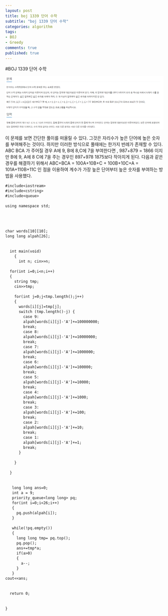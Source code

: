 ```yaml
---
layout: post
title: boj 1339 단어 수학
subtitle: "boj 1339 단어 수학"
categories: algorithm
tags:
- BOJ
- Greedy
comments: true
published: true
---
```

#BOJ 1339 단어 수학

![boj1339](/assets/boj1339.png)

이 문제를 보면 간단한 풀이를 떠올릴 수 있다. 그것은 자리수가 높은 단어에 높은 숫자를 부여해주는 것이다. 하지만 이러한 방식으로 풀때에는 한가지 반례가 존재할 수 있다. ABC BCA 가 주어질 경우 A에 9, B에 8,C에 7을 부여한다면 , 987+879 = 1866 이지만 B에 9, A에 8 C에 7을 주는 경우인 897+978 1875보다 작아지게 된다. 다음과 같은 경우를 해결하기 위해서 ABC+BCA  = 100A+10B+C + 100B+10C+A = 101A+110B+11C 인 점을 이용하여 계수가 가장 높은 단어부터 높은 숫자를 부여하는 방법을 사용했다.

    #include<iostream>
    #include<cstring>
    #include<queue>

    using namespace std;




    char words[10][10];
    long long alpah[26];


      int main(void)
        {
          int n; cin>>n;

      for(int i=0;i<n;i++)
      {
        string tmp;
        cin>>tmp;

        for(int j=0;j<tmp.length();j++)
        {
          words[i][j]=tmp[j];
          switch (tmp.length()-j) {
            case 9:
            alpah[words[i][j]-'A']+=100000000;
            break;
            case 8:
            alpah[words[i][j]-'A']+=10000000;
            break;
            case 7:
            alpah[words[i][j]-'A']+=1000000;
            break;
            case 6:
            alpah[words[i][j]-'A']+=100000;
            break;
            case 5:
            alpah[words[i][j]-'A']+=10000;
            break;
            case 4:
            alpah[words[i][j]-'A']+=1000;
            break;
            case 3:
            alpah[words[i][j]-'A']+=100;
            break;
            case 2:
            alpah[words[i][j]-'A']+=10;
            break;
            case 1:
            alpah[words[i][j]-'A']+=1;
            break;
          }

        }

      }


       long long ans=0;
       int a = 9;
       priority_queue<long long> pq;
       for(int i=0;i<26;i++)
       {
         pq.push(alpah[i]);
       }

       while(!pq.empty())
       {
         long long tmp= pq.top();
         pq.pop();
         ans+=tmp*a;
         if(a>0)
         {
           a--;
         }
       }
    cout<<ans;


      return 0;


    }
